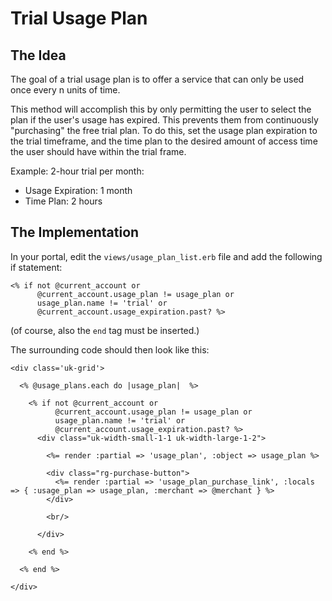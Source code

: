 # Trial Usage Plan

## The Idea

The goal of a trial usage plan is to offer a service that can only be used once every n units of time.

This method will accomplish this by only permitting the user to select the plan if the user's usage has expired. This prevents them from continuously "purchasing" the free trial plan. To do this, set the usage plan expiration to the trial timeframe, and the time plan to the desired amount of access time the user should have within the trial frame.

Example: 2-hour trial per month:
 - Usage Expiration: 1 month
 - Time Plan: 2 hours

## The Implementation

In your portal, edit the `views/usage_plan_list.erb` file and add the following if statement:

```erb
<% if not @current_account or
      @current_account.usage_plan != usage_plan or
      usage_plan.name != 'trial' or
      @current_account.usage_expiration.past? %>
```

(of course, also the `end` tag must be inserted.)

The surrounding code should then look like this:

```erb
<div class='uk-grid'>

  <% @usage_plans.each do |usage_plan|  %>

    <% if not @current_account or
          @current_account.usage_plan != usage_plan or
          usage_plan.name != 'trial' or
          @current_account.usage_expiration.past? %>
      <div class="uk-width-small-1-1 uk-width-large-1-2">

        <%= render :partial => 'usage_plan', :object => usage_plan %>

        <div class="rg-purchase-button">
          <%= render :partial => 'usage_plan_purchase_link', :locals => { :usage_plan => usage_plan, :merchant => @merchant } %>
        </div>

        <br/>

      </div>

    <% end %>

  <% end %>

</div>
```
